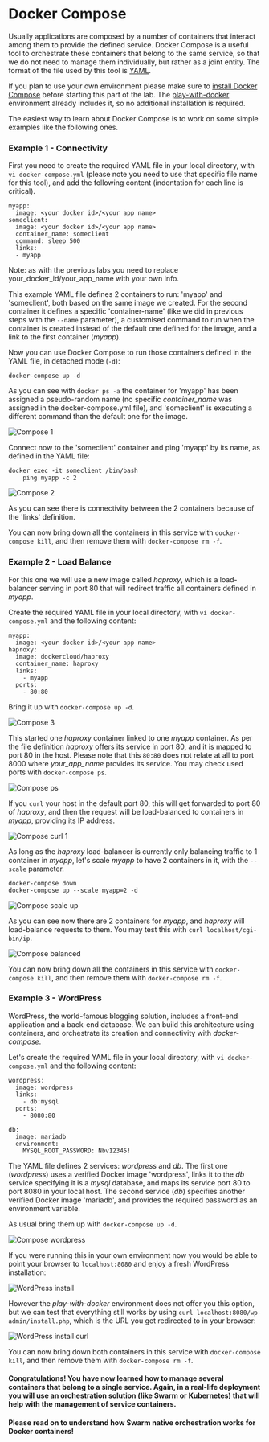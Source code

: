 # Docker Compose

Usually applications are composed by a number of containers that interact among them to provide the defined service. Docker Compose is a useful tool to orchestrate these containers that belong to the same service, so that we do not need to manage them individually, but rather as a joint entity. The format of the file used by this tool is [YAML](https://en.wikipedia.org/wiki/YAML).

If you plan to use your own environment please make sure to [install Docker Compose](https://docs.docker.com/compose/install/) before starting this part of the lab. The [play-with-docker](http://play-with-docker.com) environment already includes it, so no additional installation is required.

The easiest way to learn about Docker Compose is to work on some simple examples like the following ones.

### Example 1 - Connectivity

First you need to create the required YAML file in your local directory, with `vi docker-compose.yml` (please note you need to use that specific file name for this tool), and add the following content (indentation for each line is critical).

```
myapp:
  image: <your docker id>/<your app name>
someclient:
  image: <your docker id>/<your app name>
  container_name: someclient
  command: sleep 500
  links:
  - myapp
```

Note: as with the previous labs you need to replace your_docker_id/your_app_name with your own info.

This example YAML file defines 2 containers to run: 'myapp' and 'someclient', both based on the same image we created. For the second container it defines a specific 'container-name' (like we did in previous steps with the `--name` parameter), a customised command to run when the container is created instead of the default one defined for the image, and a link to the first container (*myapp*).

Now you can use Docker Compose to run those containers defined in the YAML file, in detached mode (`-d`):

```
docker-compose up -d
```

As you can see with `docker ps -a` the container for 'myapp' has been assigned a pseudo-random name (no specific *container_name* was assigned in the docker-compose.yml file), and 'someclient' is executing a different command than the default one for the image.

![Compose 1](assets/images/compose1.png)

Connect now to the 'someclient' container and ping 'myapp' by its name, as defined in the YAML file:

```
docker exec -it someclient /bin/bash
    ping myapp -c 2
```

![Compose 2](assets/images/compose2.png)

As you can see there is connectivity between the 2 containers because of the 'links' definition.

You can now bring down all the containers in this service with `docker-compose kill`, and then remove them with `docker-compose rm -f`.

### Example 2 - Load Balance

For this one we will use a new image called *haproxy*, which is a load-balancer serving in port 80 that will redirect traffic all containers defined in *myapp*.

Create the required YAML file in your local directory, with `vi docker-compose.yml` and the following content:

```
myapp:
  image: <your docker id>/<your app name>
haproxy:
  image: dockercloud/haproxy
  container_name: haproxy
  links:
    - myapp
  ports:
    - 80:80
```

Bring it up with `docker-compose up -d`.

![Compose 3](assets/images/compose3.png)

This started one *haproxy* container linked to one *myapp* container. As per the file definition *haproxy* offers its service in port 80, and it is mapped to port 80 in the host. Please note that this `80:80` does not relate at all to port 8000 where *your_app_name* provides its service. You may check used ports with `docker-compose ps`.

![Compose ps](assets/images/compose_ps.png)

If you `curl` your host in the default port 80, this will get forwarded to port 80 of *haproxy*, and then the request will be load-balanced to containers in *myapp*, providing its IP address.

![Compose curl 1](assets/images/compose_curl1.png)

As long as the *haproxy* load-balancer is currently only balancing traffic to 1 container in *myapp*, let's scale *myapp* to have 2 containers in it, with the `--scale` parameter.

```
docker-compose down
docker-compose up --scale myapp=2 -d
```

![Compose scale up](assets/images/compose_scale_up.png)

As you can see now there are 2 containers for *myapp*, and *haproxy* will load-balance requests to them. You may test this with `curl localhost/cgi-bin/ip`.

![Compose balanced](assets/images/compose_balanced.png)

You can now bring down all the containers in this service with `docker-compose kill`, and then remove them with `docker-compose rm -f`.

### Example 3 - WordPress

WordPress, the world-famous blogging solution, includes a front-end application and a back-end database. We can build this architecture using containers, and orchestrate its creation and connectivity with *docker-compose*.

Let's create the required YAML file in your local directory, with `vi docker-compose.yml` and the following content:

```
wordpress:
  image: wordpress
  links:
    - db:mysql
  ports:
    - 8080:80

db:
  image: mariadb
  environment:
    MYSQL_ROOT_PASSWORD: Nbv12345!
```

The YAML file defines 2 services: *wordpress* and *db*. The first one (*wordpress*) uses a verified Docker image 'wordpress', links it to the *db* service specifying it is a *mysql* database, and maps its service port 80 to port 8080 in your local host. The second service (*db*) specifies another verified Docker image 'mariadb', and provides the required password as an environment variable.

As usual bring them up with `docker-compose up -d`.

![Compose wordpress](assets/images/compose_wp.png)

If you were running this in your own environment now you would be able to point your browser to `localhost:8080` and enjoy a fresh WordPress installation:

![WordPress install](assets/images/wordpress_install.png)

However the *play-with-docker* environment does not offer you this option, but we can test that everything still works by using `curl localhost:8080/wp-admin/install.php`, which is the URL you get redirected to in your browser:

![WordPress install curl](assets/images/wordpress_install_curl.png)

You can now bring down both containers in this service with `docker-compose kill`, and then remove them with `docker-compose rm -f`.

#### Congratulations! You have now learned how to manage several containers that belong to a single service. Again, in a real-life deployment you will use an orchestration solution (like Swarm or Kubernetes) that will help with the management of service containers.

#### Please read on to understand how Swarm native orchestration works for Docker containers!
